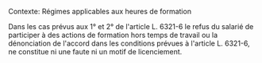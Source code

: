 Contexte: Régimes applicables aux heures de formation

Dans les cas prévus aux 1° et 2° de l'article L. 6321-6 le refus du salarié de participer à des actions de formation hors temps de travail ou la dénonciation de l'accord dans les conditions prévues à l'article L. 6321-6, ne constitue ni une faute ni un motif de licenciement.
